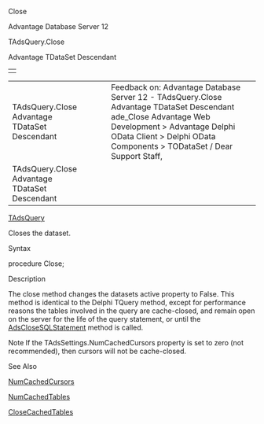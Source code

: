 Close




Advantage Database Server 12  

TAdsQuery.Close

Advantage TDataSet Descendant

|  |
| --- |
|  |

|  |  |  |  |  |
| --- | --- | --- | --- | --- |
| TAdsQuery.Close  Advantage TDataSet Descendant |  |  | Feedback on: Advantage Database Server 12 - TAdsQuery.Close Advantage TDataSet Descendant ade\_Close Advantage Web Development > Advantage Delphi OData Client > Delphi OData Components > TODataSet / Dear Support Staff, |  |
| TAdsQuery.Close  Advantage TDataSet Descendant |  |  |  |  |

[TAdsQuery](ade_tadsquery.htm)

Closes the dataset.

Syntax

procedure Close;

Description

The close method changes the datasets active property to False. This method is identical to the Delphi TQuery method, except for performance reasons the tables involved in the query are cache-closed, and remain open on the server for the life of the query statement, or until the [AdsCloseSQLStatement](ade_adsclosesqlstatement.htm) method is called.

Note If the TAdsSettings.NumCachedCursors property is set to zero (not recommended), then cursors will not be cache-closed.

See Also

[NumCachedCursors](ade_numcachedcursors.htm)

[NumCachedTables](ade_numcachedtables.htm)

[CloseCachedTables](ade_closecachedtables.htm)